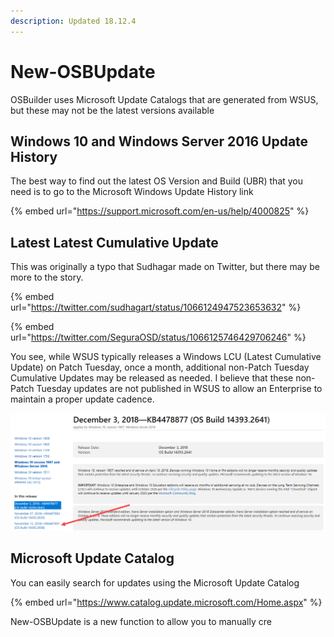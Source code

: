 ```yaml
---
description: Updated 18.12.4
---
```


# New-OSBUpdate

OSBuilder uses Microsoft Update Catalogs that are generated from WSUS, but these may not be the latest versions available

## Windows 10 and Windows Server 2016 Update History

The best way to find out the latest OS Version and Build \(UBR\) that you need is to go to the Microsoft Windows Update History link 

{% embed url="https://support.microsoft.com/en-us/help/4000825" %}

## Latest Latest Cumulative Update

This was originally a typo that Sudhagar made on Twitter, but there may be more to the story.

{% embed url="https://twitter.com/sudhagart/status/1066124947523653632" %}

{% embed url="https://twitter.com/SeguraOSD/status/1066125746429706246" %}

You see, while WSUS typically releases a Windows LCU \(Latest Cumulative Update\) on Patch Tuesday, once a month, additional non-Patch Tuesday Cumulative Updates may be released as needed.  I believe that these non-Patch Tuesday updates are not published in WSUS to allow an Enterprise to maintain a proper update cadence.



![2018-11 Patch Tuesday \(November 13, 2018\)](../../.gitbook/assets/2018-12-04_17-11-24.png)

## Microsoft Update Catalog

You can easily search for updates using the Microsoft Update Catalog

{% embed url="https://www.catalog.update.microsoft.com/Home.aspx" %}



New-OSBUpdate is a new function to allow you to manually cre





